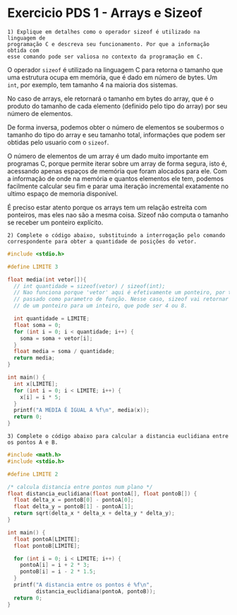 # Exercicio PDS 1 - Arrays e Sizeof



    1) Explique em detalhes como o operador sizeof é utilizado na linguagem de
    programação C e descreva seu funcionamento. Por que a informação obtida com
    esse comando pode ser valiosa no contexto da programação em C.

O operador `sizeof` é utilizado na linguagem C para retorna o tamanho que uma
estrutura ocupa em memória, que é dado em número de bytes. Um `int`, por exemplo,
tem tamanho 4 na maioria dos sistemas.

No caso de arrays, ele retornará o tamanho em bytes do array, que é o produto do
tamanho de cada elemento (definido pelo tipo do array) por seu número de elementos.

De forma inversa, podemos obter o número de elementos se soubermos o tamanho do
tipo do array e seu tamanho total, informações que podem ser obtidas pelo usuario
com o `sizeof`.

O número de elementos de um array é um dado muito importante em programas C, porque
permite iterar sobre um array de forma segura, isto é, acessando apenas espaços de
memória que foram alocados para ele. Com a informação de onde na memória e quantos
elementos ele tem, podemos facilmente calcular seu fim e parar uma iteração incremental
exatamente no ultimo espaço de memoria disponível.

É preciso estar atento porque os arrays tem um relação estreita com ponteiros,
mas eles nao são a mesma coisa. Sizeof não computa o tamanho se receber um ponteiro explícito.



    2) Complete o código abaixo, substituindo a interrogação pelo comando
    correspondente para obter a quantidade de posições do vetor.

```c
#include <stdio.h>

#define LIMITE 3

float media(int vetor[]){
  // int quantidade = sizeof(vetor) / sizeof(int);
  // Nao funciona porque 'vetor' aqui é efetivamente um ponteiro, por ter sido
  // passado como parametro de função. Nesse caso, sizeof vai retornar o tamanho
  // de um ponteiro para um inteiro, que pode ser 4 ou 8.

  int quantidade = LIMITE;
  float soma = 0;
  for (int i = 0; i < quantidade; i++) {
    soma = soma + vetor[i];
  }
  float media = soma / quantidade;
  return media;
}

int main() {
  int x[LIMITE];
  for (int i = 0; i < LIMITE; i++) {
    x[i] = i * 5;
  }
  printf("A MEDIA É IGUAL A %f\n", media(x));
  return 0;
}
```



    3) Complete o código abaixo para calcular a distancia euclidiana entre
    os pontos A e B.

```c
#include <math.h>
#include <stdio.h>

#define LIMITE 2

/* calcula distancia entre pontos num plano */
float distancia_euclidiana(float pontoA[], float pontoB[]) {
  float delta_x = pontoB[0] - pontoA[0];
  float delta_y = pontoB[1] - pontoA[1];
  return sqrt(delta_x * delta_x + delta_y * delta_y);
}

int main() {
  float pontoA[LIMITE];
  float pontoB[LIMITE];

  for (int i = 0; i < LIMITE; i++) {
    pontoA[i] = i + 2 * 3;
    pontoB[i] = i - 2 * 1.5;
  }
  printf("A distancia entre os pontos é %f\n",
         distancia_euclidiana(pontoA, pontoB));
  return 0;
}
```

